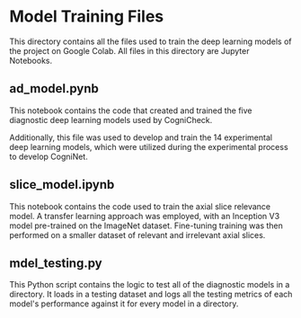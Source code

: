 # Model Training Files

This directory contains all the files used to train the deep learning models of the project on Google Colab. All files in this directory are Jupyter Notebooks.

## ad_model.pynb

This notebook contains the code that created and trained the five diagnostic deep learning models used by CogniCheck.

Additionally, this file was used to develop and train the 14 experimental deep learning models, which were utilized during the experimental process to develop CogniNet.

## slice_model.ipynb

This notebook contains the code used to train the axial slice relevance model. A transfer learning approach was employed, with an Inception V3 model pre-trained on the ImageNet dataset. Fine-tuning training was then performed on a smaller dataset of relevant and irrelevant axial slices.

## mdel_testing.py

This Python script contains the logic to test all of the diagnostic models in a directory. It loads in a testing dataset and logs all the testing metrics of each model's performance against it for every model in a directory.
